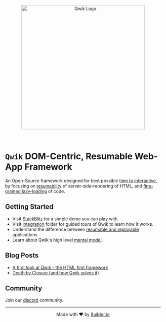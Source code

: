 <br />

<p align="center">
  <img alt="Qwik Logo" width="400" src="https://cdn.builder.io/api/v1/image/assets%2FYJIGb4i01jvw0SRdL5Bt%2F667ab6c2283d4c4d878fb9083aacc10f" />
</p>

<br />

# `Qwik` DOM-Centric, Resumable Web-App Framework

An Open-Source framework designed for best possible [time to interactive](https://web.dev/interactive/), by focusing on [resumability](https://github.com/BuilderIO/qwik/blob/main/docs/RESUMABLE.md) of server-side-rendering of HTML, and [fine-grained lazy-loading](https://github.com/BuilderIO/qwik/blob/main/docs/LAZY_LOADING.md) of code.

## Getting Started

- Visit [StackBlitz](https://stackblitz.com/edit/qwik-todo-demo) for a simple demo you can play with.
- Visit [integration](./integration) folder for guided tours of Qwik to learn how it works.
- Understand the difference between [resumable and replayable](https://github.com/BuilderIO/qwik/blob/main/docs/RESUMABLE.md) applications.
- Learn about Qwik's high level [mental model](https://github.com/BuilderIO/qwik/blob/main/docs/LAZY_LOADING.md).

## Blog Posts

- [A first look at Qwik - the HTML first framework](https://dev.to/mhevery/a-first-look-at-qwik-the-html-first-framework-af)
- [Death by Closure (and how Qwik solves it)
](https://dev.to/mhevery/death-by-closure-and-how-qwik-solves-it-44jj)

## Community

Join our [discord](https://discord.gg/JHVpZmqSs4) community.

<hr />
<p align="center">
  Made with ❤️ by <a target="_blank" href="https://www.builder.io/">Builder.io</a>
</p>
